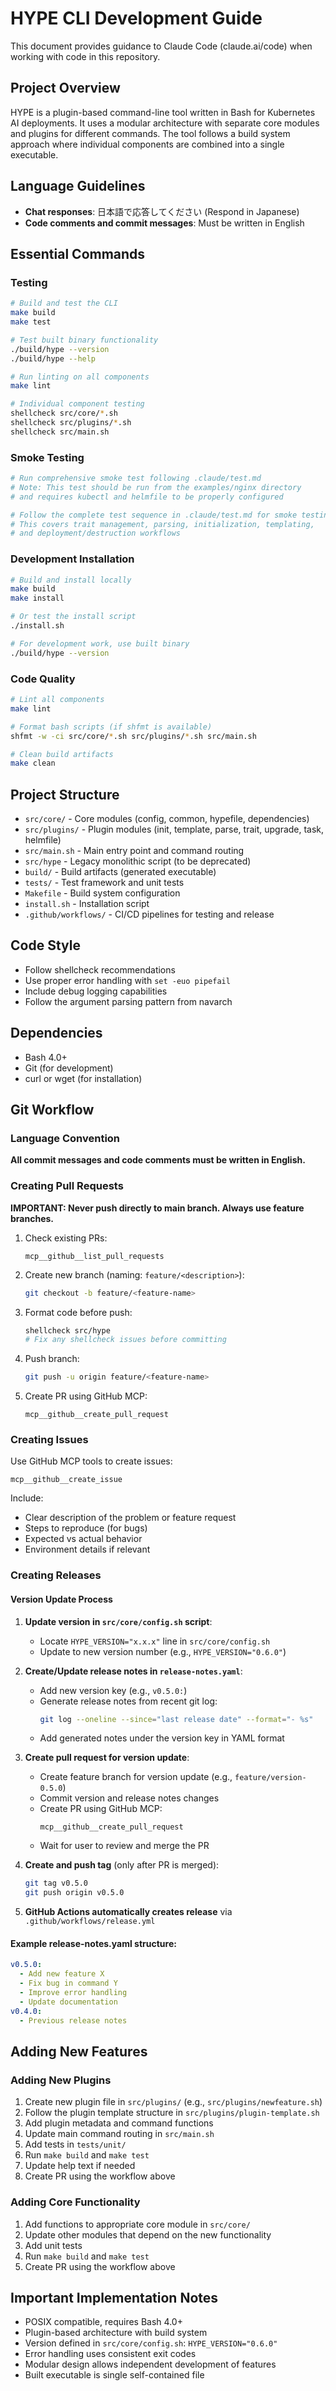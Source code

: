 # HYPE CLI Development Guide

This document provides guidance to Claude Code (claude.ai/code) when working with code in this repository.

## Project Overview

HYPE is a plugin-based command-line tool written in Bash for Kubernetes AI deployments. It uses a modular architecture with separate core modules and plugins for different commands. The tool follows a build system approach where individual components are combined into a single executable.

## Language Guidelines
- **Chat responses**: 日本語で応答してください (Respond in Japanese)
- **Code comments and commit messages**: Must be written in English

## Essential Commands

### Testing
```bash
# Build and test the CLI
make build
make test

# Test built binary functionality
./build/hype --version
./build/hype --help

# Run linting on all components
make lint

# Individual component testing
shellcheck src/core/*.sh
shellcheck src/plugins/*.sh
shellcheck src/main.sh
```

### Smoke Testing
```bash
# Run comprehensive smoke test following .claude/test.md
# Note: This test should be run from the examples/nginx directory
# and requires kubectl and helmfile to be properly configured

# Follow the complete test sequence in .claude/test.md for smoke testing
# This covers trait management, parsing, initialization, templating,
# and deployment/destruction workflows
```

### Development Installation
```bash
# Build and install locally
make build
make install

# Or test the install script
./install.sh

# For development work, use built binary
./build/hype --version
```

### Code Quality
```bash
# Lint all components
make lint

# Format bash scripts (if shfmt is available)
shfmt -w -ci src/core/*.sh src/plugins/*.sh src/main.sh

# Clean build artifacts
make clean
```

## Project Structure

- `src/core/` - Core modules (config, common, hypefile, dependencies)
- `src/plugins/` - Plugin modules (init, template, parse, trait, upgrade, task, helmfile)
- `src/main.sh` - Main entry point and command routing
- `src/hype` - Legacy monolithic script (to be deprecated)
- `build/` - Build artifacts (generated executable)
- `tests/` - Test framework and unit tests
- `Makefile` - Build system configuration
- `install.sh` - Installation script
- `.github/workflows/` - CI/CD pipelines for testing and release

## Code Style

- Follow shellcheck recommendations
- Use proper error handling with `set -euo pipefail`
- Include debug logging capabilities
- Follow the argument parsing pattern from navarch

## Dependencies

- Bash 4.0+
- Git (for development)
- curl or wget (for installation)

## Git Workflow

### Language Convention
**All commit messages and code comments must be written in English.**

### Creating Pull Requests
**IMPORTANT: Never push directly to main branch. Always use feature branches.**

1. Check existing PRs:
   ```
   mcp__github__list_pull_requests
   ```

2. Create new branch (naming: `feature/<description>`):
   ```bash
   git checkout -b feature/<feature-name>
   ```

3. Format code before push:
   ```bash
   shellcheck src/hype
   # Fix any shellcheck issues before committing
   ```

4. Push branch:
   ```bash
   git push -u origin feature/<feature-name>
   ```

5. Create PR using GitHub MCP:
   ```
   mcp__github__create_pull_request
   ```

### Creating Issues
Use GitHub MCP tools to create issues:
```
mcp__github__create_issue
```

Include:
- Clear description of the problem or feature request
- Steps to reproduce (for bugs)
- Expected vs actual behavior
- Environment details if relevant

### Creating Releases

#### Version Update Process
1. **Update version in `src/core/config.sh` script**:
   - Locate `HYPE_VERSION="x.x.x"` line in `src/core/config.sh`
   - Update to new version number (e.g., `HYPE_VERSION="0.6.0"`)

2. **Create/Update release notes in `release-notes.yaml`**:
   - Add new version key (e.g., `v0.5.0:`)
   - Generate release notes from recent git log:
     ```bash
     git log --oneline --since="last release date" --format="- %s"
     ```
   - Add generated notes under the version key in YAML format

3. **Create pull request for version update**:
   - Create feature branch for version update (e.g., `feature/version-0.5.0`)
   - Commit version and release notes changes
   - Create PR using GitHub MCP:
     ```
     mcp__github__create_pull_request
     ```
   - Wait for user to review and merge the PR

4. **Create and push tag** (only after PR is merged):
   ```bash
   git tag v0.5.0
   git push origin v0.5.0
   ```

5. **GitHub Actions automatically creates release** via `.github/workflows/release.yml`

#### Example release-notes.yaml structure:
```yaml
v0.5.0:
  - Add new feature X
  - Fix bug in command Y  
  - Improve error handling
  - Update documentation
v0.4.0:
  - Previous release notes
```

## Adding New Features

### Adding New Plugins
1. Create new plugin file in `src/plugins/` (e.g., `src/plugins/newfeature.sh`)
2. Follow the plugin template structure in `src/plugins/plugin-template.sh`
3. Add plugin metadata and command functions
4. Update main command routing in `src/main.sh`
5. Add tests in `tests/unit/`
6. Run `make build` and `make test`
7. Update help text if needed
8. Create PR using the workflow above

### Adding Core Functionality
1. Add functions to appropriate core module in `src/core/`
2. Update other modules that depend on the new functionality
3. Add unit tests
4. Run `make build` and `make test`
5. Create PR using the workflow above

## Important Implementation Notes
- POSIX compatible, requires Bash 4.0+
- Plugin-based architecture with build system
- Version defined in `src/core/config.sh`: `HYPE_VERSION="0.6.0"`
- Error handling uses consistent exit codes
- Modular design allows independent development of features
- Built executable is single self-contained file